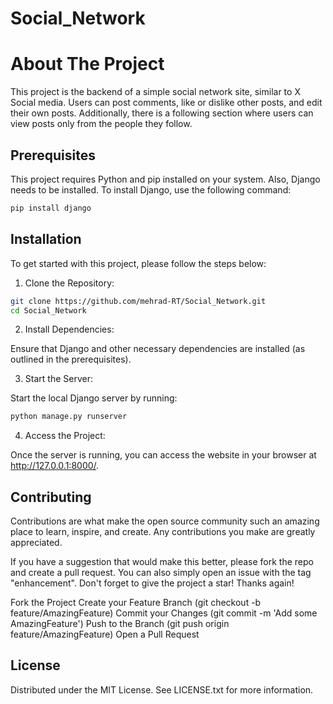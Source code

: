 # Social_Network

# About The Project

This project is the backend of a simple social network site, similar to X Social media. Users can post comments, like or dislike other posts, and edit their own posts. Additionally, there is a following section where users can view posts only from the people they follow.

## Prerequisites

This project requires Python and pip installed on your system. Also, Django needs to be installed. To install Django, use the following command:

```bash
pip install django
```
## Installation

To get started with this project, please follow the steps below:

1. Clone the Repository:

```bash
git clone https://github.com/mehrad-RT/Social_Network.git
cd Social_Network
```
2. Install Dependencies:

Ensure that Django and other necessary dependencies are installed (as outlined in the prerequisites).

3. Start the Server:

Start the local Django server by running:
```bash
python manage.py runserver
```        
    
4. Access the Project:

Once the server is running, you can access the website in your browser at http://127.0.0.1:8000/.

## Contributing
Contributions are what make the open source community such an amazing place to learn, inspire, and create. Any contributions you make are greatly appreciated.

If you have a suggestion that would make this better, please fork the repo and create a pull request. You can also simply open an issue with the tag "enhancement". Don't forget to give the project a star! Thanks again!

Fork the Project
Create your Feature Branch (git checkout -b feature/AmazingFeature)
Commit your Changes (git commit -m 'Add some AmazingFeature')
Push to the Branch (git push origin feature/AmazingFeature)
Open a Pull Request

## License
Distributed under the MIT License. See LICENSE.txt for more information.



